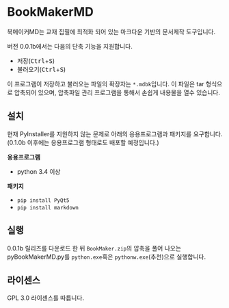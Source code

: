 # BookMakerMD

북메이커MD는 교재 집필에 최적화 되어 있는 마크다운 기반의 문서제작 도구입니다.

버전 0.0.1b에서는 다음의 단축 기능을 지원합니다.

* 저장(<kbd>Ctrl</kbd>+<kbd>S</kbd>)
* 불러오기(<kbd>Ctrl</kbd>+<kbd>S</kbd>)

이 프로그램이 저장하고 불러오는 파일의 확장자는 ``*.mdbk``입니다. 이 파일은 tar 형식으로 압축되어 있으며, 압축파일 관리 프로그램을 통해서 손쉽게 내용물을 열수 있습니다.


## 설치

현재 PyInstaller를 지원하지 않는 문제로 아래의 응용프로그램과 패키지를 요구합니다. (0.1.0b 이후에는 응용프로그램 형태로도 배포할 예정입니다.)

**응용프로그램**
* python 3.4 이상

**패키지**
* ``pip install PyQt5``
* ``pip install markdown``

## 실행

0.0.1b 릴리즈를 다운로드 한 뒤 ``BookMaker.zip``의 압축을 풀어 나오는 pyBookMakerMD.py를 ``python.exe``혹은 ``pythonw.exe``(추천)으로 실행합니다.

## 라이센스

GPL 3.0 라이센스를 따릅니다.
